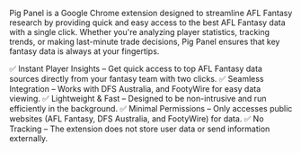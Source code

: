 Pig Panel is a Google Chrome extension designed to streamline AFL Fantasy research by providing quick and easy access to the best AFL Fantasy data with a single click. Whether you're analyzing player statistics, tracking trends, or making last-minute trade decisions, Pig Panel ensures that key fantasy data is always at your fingertips.

✅ Instant Player Insights – Get quick access to top AFL Fantasy data sources directly from your fantasy team with two clicks.
✅ Seamless Integration – Works with DFS Australia, and FootyWire for easy data viewing.
✅ Lightweight & Fast – Designed to be non-intrusive and run efficiently in the background.
✅ Minimal Permissions – Only accesses public websites (AFL Fantasy, DFS Australia, and FootyWire) for data. 
✅ No Tracking – The extension does not store user data or send information externally.
